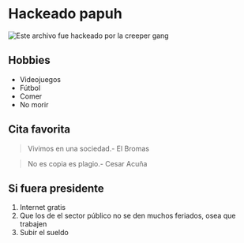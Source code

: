# Hackeado papuh

![Este archivo fue hackeado por la creeper gang](https://i.pinimg.com/originals/7a/a3/0c/7aa30c0658b18c60becc10a3563360b9.png "Este archivo fue hackeado por la creeper gang")



## Hobbies

* Videojuegos
* Fútbol
* Comer
* No morir

## Cita favorita

> Vivimos en una sociedad.- El Bromas 

> No es copia es plagio.- Cesar Acuña
## Si fuera presidente

1. Internet gratis
2. Que los de el sector público no se den muchos feriados, osea que trabajen
3. Subir el sueldo 


